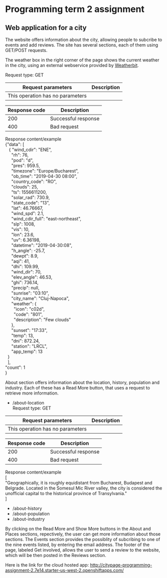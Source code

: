 # Programming term 2 assignment

## Web application for a city 

The website offers information about the city, allowing people to subcribe to events and add reviews. The site has several sections, each of them using GET/POST requests. 

The weather box in the right corner of the page shows the current weather in the city, using an external webservice provided by [Weatherbit](https://www.weatherbit.io/api).

Request type: GET 

Request parameters | Description 
------------------ | -----------
This operation has no parameters | 

Response code | Description 
------------------ | -----------
200 | Successful response
400 | Bad request 

Response content/example <br>
{"data": [<br>
&nbsp;&nbsp; { "wind_cdir": "ENE", <br>
&nbsp;&nbsp;&nbsp;&nbsp; "rh": 76, <br>
&nbsp;&nbsp;&nbsp;&nbsp; "pod": "d", <br>
&nbsp;&nbsp;&nbsp;&nbsp; "pres": 959.5, <br>
&nbsp;&nbsp;&nbsp;&nbsp; "timezone": "Europe/Bucharest", <br>
&nbsp;&nbsp;&nbsp;&nbsp; "ob_time": "2019-04-30 08:00", <br>
&nbsp;&nbsp;&nbsp;&nbsp; "country_code": "RO", <br>
&nbsp;&nbsp;&nbsp;&nbsp; "clouds": 25, <br>
&nbsp;&nbsp;&nbsp;&nbsp; "ts": 1556611200, <br>
&nbsp;&nbsp;&nbsp;&nbsp; "solar_rad": 730.9, <br>
&nbsp;&nbsp;&nbsp;&nbsp; "state_code": "13", <br>
&nbsp;&nbsp;&nbsp;&nbsp; "lat": 46.76667, <br>
&nbsp;&nbsp;&nbsp;&nbsp; "wind_spd": 2.1, <br>
&nbsp;&nbsp;&nbsp;&nbsp; "wind_cdir_full": "east-northeast", <br>
&nbsp;&nbsp;&nbsp;&nbsp; "slp": 1008, <br>
&nbsp;&nbsp;&nbsp;&nbsp; "vis": 10, <br>
&nbsp;&nbsp;&nbsp;&nbsp; "lon": 23.6, <br>
&nbsp;&nbsp;&nbsp;&nbsp; "uv": 6.36198, <br>
&nbsp;&nbsp;&nbsp;&nbsp; "datetime": "2019-04-30:08", <br>
&nbsp;&nbsp;&nbsp;&nbsp; "h_angle": -25.7, <br>
&nbsp;&nbsp;&nbsp;&nbsp; "dewpt": 8.9, <br>
&nbsp;&nbsp;&nbsp;&nbsp; "aqi": 41, <br>
&nbsp;&nbsp;&nbsp;&nbsp; "dhi": 109.99, <br>
&nbsp;&nbsp;&nbsp;&nbsp; "wind_dir": 70, <br>
&nbsp;&nbsp;&nbsp;&nbsp; "elev_angle": 46.53, <br>
&nbsp;&nbsp;&nbsp;&nbsp; "ghi": 736.14, <br>
&nbsp;&nbsp;&nbsp;&nbsp; "precip": null, <br>
&nbsp;&nbsp;&nbsp;&nbsp; "sunrise": "03:10", <br>
&nbsp;&nbsp;&nbsp;&nbsp; "city_name": "Cluj-Napoca", <br>
&nbsp;&nbsp;&nbsp;&nbsp; "weather": { <br>
&nbsp;&nbsp;&nbsp;&nbsp;&nbsp;&nbsp; "icon": "c02d", <br>
&nbsp;&nbsp;&nbsp;&nbsp;&nbsp;&nbsp; "code": "801", <br>
&nbsp;&nbsp;&nbsp;&nbsp;&nbsp;&nbsp; "description": "Few clouds" <br>
&nbsp;&nbsp;&nbsp;&nbsp; }, <br>
&nbsp;&nbsp;&nbsp;&nbsp; "sunset": "17:33", <br>
&nbsp;&nbsp;&nbsp;&nbsp; "temp": 13, <br>
&nbsp;&nbsp;&nbsp;&nbsp; "dni": 872.24, <br>
&nbsp;&nbsp;&nbsp;&nbsp; "station": "LRCL", <br>
&nbsp;&nbsp;&nbsp;&nbsp; "app_temp": 13 <br>
&nbsp;&nbsp;} <br>
&nbsp;&nbsp;], <br>
"count": 1 <br>
} <br>

About section offers information about the location, history, population and industry. Each of these has a Read More button, that uses a request to retrieve more information. 

* /about-location <br>
Request type: GET 

Request parameters | Description 
------------------ | -----------
This operation has no parameters | 

Response code | Description 
------------------ | -----------
200 | Successful response
400 | Bad request 

Response content/example <br>
[ <br>
"Geographically, it is roughly equidistant from Bucharest, Budapest and Belgrade. Located in the Somesul Mic River valley, the city is considered the unofficial capital to the historical province of Transylvania." <br>
]
* /about-history 
* /about-population
* /about-industry

By clicking on the Read More and Show More buttons in the About and Places sections, repectively, the user can get more information about those sections. 
The Events section provides the possiblity of subcribing to one of the nine events listed, by entering the email address.
The footer of the page, labeled Get involved, allows the user to send a review to the website, which will be then posted in the Reviews section. 

Here is the link for the cloud hosted app: 
http://citypage-programming-assignment-2.7e14.starter-us-west-2.openshiftapps.com/
